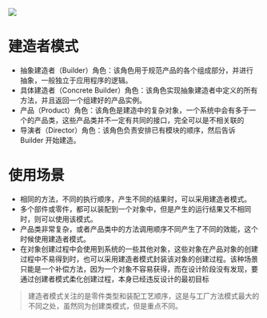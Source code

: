 ![](https://res.weread.qq.com/wrepub/epub_679952_26)
# 建造者模式
- 抽象建造者（Builder）角色：该角色用于规范产品的各个组成部分，并进行抽象，一般独立于应用程序的逻辑。
- 具体建造者（Concrete Builder）角色：该角色实现抽象建造者中定义的所有方法，并且返回一个组建好的产品实例。
- 产品（Product）角色：该角色是建造中的复杂对象，一个系统中会有多于一个的产品类，这些产品类并不一定有共同的接口，完全可以是不相关联的
- 导演者（Director）角色：该角色负责安排已有模块的顺序，然后告诉 Builder 开始建造。
# 使用场景
- 相同的方法，不同的执行顺序，产生不同的结果时，可以采用建造者模式。
- 多个部件或零件，都可以装配到一个对象中，但是产生的运行结果又不相同时，则可以使用该模式。
- 产品类非常复杂，或者产品类中的方法调用顺序不同产生了不同的效能，这个时候使用建造者模式。
- 在对象创建过程中会使用到系统的一些其他对象，这些对象在产品对象的创建过程中不易得到时，也可以采用建造者模式封装该对象的创建过程。该种场景只能是一个补偿方法，因为一个对象不容易获得，而在设计阶段没有发现，要通过创建者模式柔化创建过程，本身已经违反设计的最初目标
> 建造者模式关注的是零件类型和装配工艺顺序，这是与工厂方法模式最大的不同之处，虽然同为创建类模式，但是重点不同。